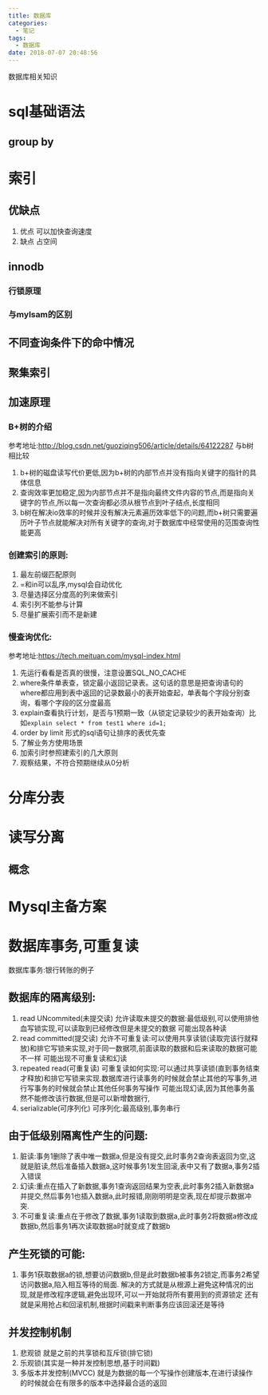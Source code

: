 ```yaml
---
title: 数据库
categories:
  - 笔记
tags:
  - 数据库
date: 2018-07-07 20:48:56
---
```

 数据库相关知识
 <!-- more -->

# sql基础语法
## group by

# 索引
## 优缺点
1. 优点
可以加快查询速度
2. 缺点
占空间

## innodb
### 行锁原理
### 与mylsam的区别

## 不同查询条件下的命中情况

## 聚集索引
## 加速原理
### B+树的介绍
参考地址:http://blog.csdn.net/guoziqing506/article/details/64122287
与b树相比较
1. b+树的磁盘读写代价更低,因为b+树的内部节点并没有指向关键字的指针的具体信息
2. 查询效率更加稳定,因为内部节点并不是指向最终文件内容的节点,而是指向关键字的节点,所以每一次查询都必须从根节点到叶子结点,长度相同
3. b树在解决io效率的时候并没有解决元素遍历效率低下的问题,而b+树只需要遍历叶子节点就能解决对所有关键字的查询,对于数据库中经常使用的范围查询性能更高

### 创建索引的原则:
1. 最左前缀匹配原则
2. =和in可以乱序,mysql会自动优化
3. 尽量选择区分度高的列来做索引
4. 索引列不能参与计算
5. 尽量扩展索引而不是新建

### 慢查询优化:
参考地址:https://tech.meituan.com/mysql-index.html
1. 先运行看看是否真的很慢，注意设置SQL_NO_CACHE
1. where条件单表查，锁定最小返回记录表。这句话的意思是把查询语句的where都应用到表中返回的记录数最小的表开始查起，单表每个字段分别查询，看哪个字段的区分度最高
2. explain查看执行计划，是否与1预期一致（从锁定记录较少的表开始查询）比如`explain select * from test1 where id=1;`
3. order by limit 形式的sql语句让排序的表优先查
4. 了解业务方使用场景
5. 加索引时参照建索引的几大原则
6. 观察结果，不符合预期继续从0分析

# 分库分表

# 读写分离
## 概念

# Mysql主备方案

# 数据库事务,可重复读
数据库事务:银行转账的例子
## 数据库的隔离级别:
1. read UNcommited(未提交读) 允许读取未提交的数据:最低级别,可以使用排他血写锁实现,可以读取到已经修改但是未提交的数据
可能出现各种读
2. read committed(提交读) 允许不可重复读:可以使用共享读锁(读取完该行就释放)和排它写锁来实现,对于同一数据项,前面读取的数据和后来读取的数据可能不一样
可能出现不可重复读和幻读
3. repeated read(可重复读) 可重复读如何实现:可以通过共享读锁(直到事务结束才释放)和排它写锁来实现.数据库进行读事务的时候就会禁止其他的写事务,进行写事务的时候就会禁止其他任何事务写操作
可能出现幻读,因为其他事务虽然不能修改该行数据,但是可以新增数据行,
4. serializable(可序列化) 可序列化:最高级别,事务串行

## 由于低级别隔离性产生的问题:
1. 脏读:事务1删除了表中唯一数据a,但是没有提交,此时事务2查询表返回为空,这就是脏读,然后准备插入数据a,这时候事务1发生回滚,表中又有了数据a,事务2插入错误
2. 幻读:重点在插入了新数据,事务1查询返回结果为空表,此时事务2插入新数据a并提交,然后事务1也插入数据a,此时报错,刚刚明明是空表,现在却提示数据冲突.
3. 不可重复读:重点在于修改了数据,事务1读取到数据a,此时事务2将数据a修改成数据b,然后事务1再次读取数据a时就变成了数据b

## 产生死锁的可能:
1. 事务1获取数据a的锁,想要访问数据b,但是此时数据b被事务2锁定,而事务2希望访问数据a,陷入相互等待的局面.
解决的方式就是从根源上避免这种情况的出现,就是修改程序逻辑,避免出现环,可以一开始就将所有要用到的资源锁定
还有就是采用抢占和回滚机制,根据时间戳来判断事务应该回滚还是等待

## 并发控制机制
1. 悲观锁
就是之前的共享锁和互斥锁(排它锁)
2. 乐观锁(其实是一种并发控制思想,基于时间戳)
3. 多版本并发控制(MVCC)
就是为数据的每一个写操作创建版本,在进行读操作的时候就会在有限多的版本中选择最合适的返回
